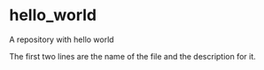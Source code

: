 # hello_world
A repository with hello world

The first two lines are the name of the file and the description for it.
